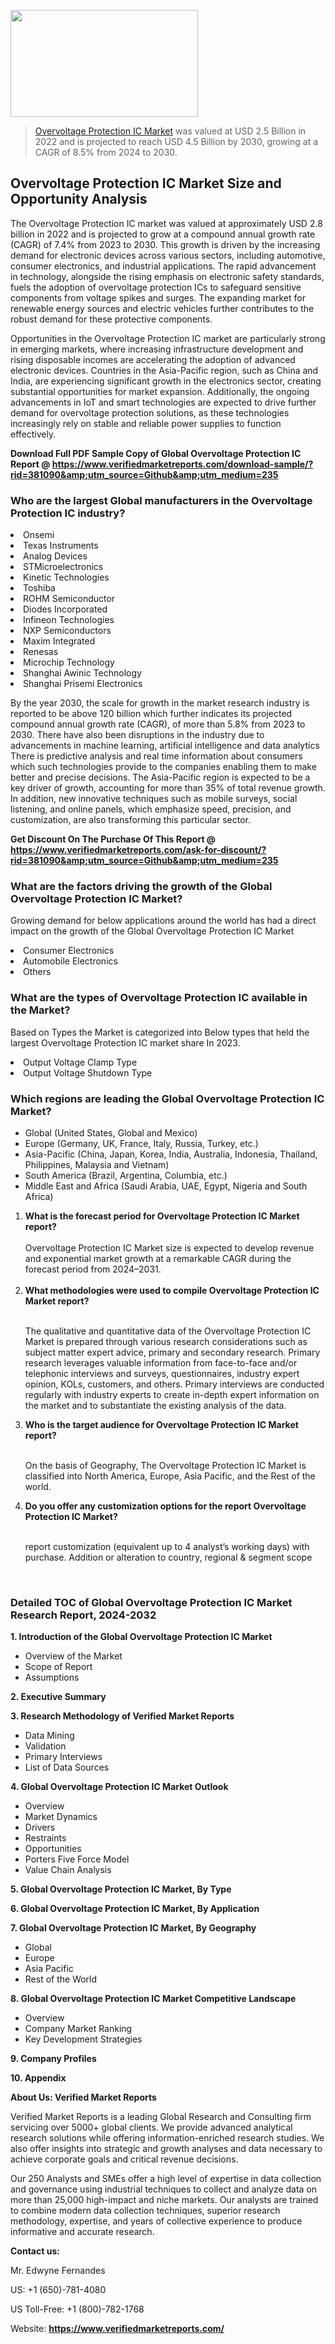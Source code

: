 <img src="https://ffe5etoiles.com/wp-content/uploads/2024/12/MST1-300x171.png" alt="" width="300" height="171" class="alignnone size-medium wp-image-20088" /><blockquote><p><p><a href="https://www.verifiedmarketreports.com/download-sample/?rid=381090&utm_source=Github&utm_medium=235" target="_blank">Overvoltage Protection IC Market</a> was valued at USD 2.5 Billion in 2022 and is projected to reach USD 4.5 Billion by 2030, growing at a CAGR of 8.5% from 2024 to 2030.</p></blockquote><p><h2>Overvoltage Protection IC Market Size and Opportunity Analysis</h2><p>The Overvoltage Protection IC market was valued at approximately USD 2.8 billion in 2022 and is projected to grow at a compound annual growth rate (CAGR) of 7.4% from 2023 to 2030. This growth is driven by the increasing demand for electronic devices across various sectors, including automotive, consumer electronics, and industrial applications. The rapid advancement in technology, alongside the rising emphasis on electronic safety standards, fuels the adoption of overvoltage protection ICs to safeguard sensitive components from voltage spikes and surges. The expanding market for renewable energy sources and electric vehicles further contributes to the robust demand for these protective components.</p><p>Opportunities in the Overvoltage Protection IC market are particularly strong in emerging markets, where increasing infrastructure development and rising disposable incomes are accelerating the adoption of advanced electronic devices. Countries in the Asia-Pacific region, such as China and India, are experiencing significant growth in the electronics sector, creating substantial opportunities for market expansion. Additionally, the ongoing advancements in IoT and smart technologies are expected to drive further demand for overvoltage protection solutions, as these technologies increasingly rely on stable and reliable power supplies to function effectively.</p></p><p class=""><strong>Download Full PDF Sample Copy of Global Overvoltage Protection IC Report @ <a href="https://www.verifiedmarketreports.com/download-sample/?rid=381090&amp;utm_source=Github&amp;utm_medium=235" target="_blank">https://www.verifiedmarketreports.com/download-sample/?rid=381090&amp;utm_source=Github&amp;utm_medium=235</a></strong></p><h3 id="" class="">Who are the largest Global manufacturers in the Overvoltage Protection IC industry?</h3><p><li>Onsemi</li><li> Texas Instruments</li><li> Analog Devices</li><li> STMicroelectronics</li><li> Kinetic Technologies</li><li> Toshiba</li><li> ROHM Semiconductor</li><li> Diodes Incorporated</li><li> Infineon Technologies</li><li> NXP Semiconductors</li><li> Maxim Integrated</li><li> Renesas</li><li> Microchip Technology</li><li> Shanghai Awinic Technology</li><li> Shanghai Prisemi Electronics</li></p><div class=""><div class="" dir="" data-message-author-role="" data-message-id="" data-message-model-slug=""><div class=""><div class=""><div class=""><div class="" dir="" data-message-author-role="" data-message-id="" data-message-model-slug=""><div class=""><div class=""><p>By the year 2030, the scale for growth in the market research industry is reported to be above 120 billion which further indicates its projected compound annual growth rate (CAGR), of more than 5.8% from 2023 to 2030. There have also been disruptions in the industry due to advancements in machine learning, artificial intelligence and data analytics There is predictive analysis and real time information about consumers which such technologies provide to the companies enabling them to make better and precise decisions. The Asia-Pacific region is expected to be a key driver of growth, accounting for more than 35% of total revenue growth. In addition, new innovative techniques such as mobile surveys, social listening, and online panels, which emphasize speed, precision, and customization, are also transforming this particular sector.</p><p><strong>Get Discount On The Purchase Of This Report @&nbsp; <a href="https://www.verifiedmarketreports.com/ask-for-discount/?rid=381090&amp;utm_source=Github&amp;utm_medium=235" target="_blank">https://www.verifiedmarketreports.com/ask-for-discount/?rid=381090&amp;utm_source=Github&amp;utm_medium=235</a></strong></p></div></div></div></div></div></div></div></div><h3 id="" class="">What are the factors driving the growth of the Global Overvoltage Protection IC Market?</h3><p id="" class="">Growing demand for below applications around the world has had a direct impact on the growth of the Global Overvoltage Protection IC Market</p><p id="" class=""><li>Consumer Electronics</li><li> Automobile Electronics</li><li> Others</li></p><h3 id="" class="">What are the types of Overvoltage Protection IC available in the Market?</h3><p id="" class="">Based on Types the Market is categorized into Below types that held the largest Overvoltage Protection IC market share In 2023.</p><p id="" class=""><li>Output Voltage Clamp Type</li><li> Output Voltage Shutdown Type</li></p><h3 id="" class="">Which regions are leading the Global Overvoltage Protection IC Market?</h3><ul><li>Global (United States, Global and Mexico)</li><li>Europe (Germany, UK, France, Italy, Russia, Turkey, etc.)</li><li>Asia-Pacific (China, Japan, Korea, India, Australia, Indonesia, Thailand, Philippines, Malaysia and Vietnam)</li><li>South America (Brazil, Argentina, Columbia, etc.)</li><li>Middle East and Africa (Saudi Arabia, UAE, Egypt, Nigeria and South Africa)</li></ul><p><ol><li><strong>What is the forecast period for Overvoltage Protection IC Market report?<br /></strong><br /><span data-sheets-root="1" data-sheets-value="{&quot;1&quot;:2,&quot;2&quot;:&quot;XXXX size is expected to develop revenue and exponential market growth at a remarkable CAGR during the forecast period from 2024&ndash;2030.&quot;}" data-sheets-userformat="{&quot;2&quot;:12674,&quot;4&quot;:{&quot;1&quot;:2,&quot;2&quot;:16776960},&quot;10&quot;:2,&quot;11&quot;:0,&quot;15&quot;:&quot;Arial&quot;,&quot;16&quot;:12}">Overvoltage Protection IC Market size is expected to develop revenue and exponential market growth at a remarkable CAGR during the forecast period from 2024&ndash;2031.</span><br /><br /></li><li><strong>What methodologies were used to compile Overvoltage Protection IC Market report?<br /><br /></strong><p>The qualitative and quantitative data of the&nbsp;Overvoltage Protection IC Market is prepared through various research considerations such as subject matter expert advice, primary and secondary research. Primary research leverages valuable information from face-to-face and/or telephonic interviews and surveys, questionnaires, industry expert opinion, KOLs, customers, and others. Primary interviews are conducted regularly with industry experts to create in-depth expert information on the market and to substantiate the existing analysis of the data.&nbsp;</p></li><li><strong>Who is the target audience for Overvoltage Protection IC Market report?<br /><br /></strong><p>On the basis of Geography, The&nbsp;Overvoltage Protection IC Market is classified into North America, Europe, Asia Pacific, and the Rest of the world.</p></li><li><strong>Do you offer any customization options for the report Overvoltage Protection IC Market?<br /><br /></strong><p>report customization (equivalent up to 4 analyst&rsquo;s working days) with purchase. Addition or alteration to country, regional &amp; segment scope</p><p>&nbsp;</p></li></ol></p><h3 id="" class="">Detailed TOC of Global Overvoltage Protection IC Market Research Report, 2024-2032</h3><p id="" class=""><strong>1. Introduction of the Global Overvoltage Protection IC Market</strong></p><ul><li>Overview of the Market</li><li>Scope of Report</li><li>Assumptions</li></ul><p id="" class=""><strong>2. Executive Summary</strong></p><p id="" class=""><strong>3. Research Methodology of&nbsp;Verified Market Reports</strong></p><ul><li>Data Mining</li><li>Validation</li><li>Primary Interviews</li><li>List of Data Sources</li></ul><p id="" class=""><strong>4. Global Overvoltage Protection IC Market Outlook</strong></p><ul><li>Overview</li><li>Market Dynamics</li><li>Drivers</li><li>Restraints</li><li>Opportunities</li><li>Porters Five Force Model</li><li>Value Chain Analysis</li></ul><p id="" class=""><strong>5. Global Overvoltage Protection IC Market, By&nbsp;Type</strong></p><p id="" class=""><strong>6. Global Overvoltage Protection IC Market, By Application</strong></p><p id="" class=""><strong>7. Global Overvoltage Protection IC Market, By Geography</strong></p><ul><li>Global</li><li>Europe</li><li>Asia Pacific</li><li>Rest of the World</li></ul><p id="" class=""><strong>8. Global Overvoltage Protection IC Market Competitive Landscape</strong></p><ul><li>Overview</li><li>Company Market Ranking</li><li>Key Development Strategies</li></ul><p id="" class=""><strong>9. Company Profiles</strong></p><p id="" class=""><strong>10. Appendix</strong></p><p id="" class=""><strong>About Us: Verified Market Reports</strong></p><p id="" class="">Verified Market Reports is a leading Global Research and Consulting firm servicing over 5000+ global clients. We provide advanced analytical research solutions while offering information-enriched research studies. We also offer insights into strategic and growth analyses and data necessary to achieve corporate goals and critical revenue decisions.</p><p id="" class="">Our 250 Analysts and SMEs offer a high level of expertise in data collection and governance using industrial techniques to collect and analyze data on more than 25,000 high-impact and niche markets. Our analysts are trained to combine modern data collection techniques, superior research methodology, expertise, and years of collective experience to produce informative and accurate research.</p><p id="" class=""><strong>Contact us:</strong></p><p id="" class="">Mr. Edwyne Fernandes</p><p id="" class="">US: +1 (650)-781-4080</p><p id="" class="">US Toll-Free: +1 (800)-782-1768</p><p id="" class="">Website: <a target="" data-test-app-aware-link=""><strong>https://www.verifiedmarketreports.com/</strong></a></p>
